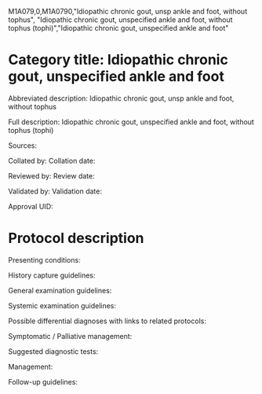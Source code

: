 M1A079,0,M1A0790,"Idiopathic chronic gout, unsp ankle and foot, without tophus", "Idiopathic chronic gout, unspecified ankle and foot, without tophus (tophi)","Idiopathic chronic gout, unspecified ankle and foot"
# Category title: Idiopathic chronic gout, unspecified ankle and foot

Abbreviated description: Idiopathic chronic gout, unsp ankle and foot, without tophus

Full description: Idiopathic chronic gout, unspecified ankle and foot, without tophus (tophi)

Sources:

Collated by:
Collation date:

Reviewed by:
Review date:

Validated by:
Validation date:

Approval UID:

# Protocol description

Presenting conditions:

History capture guidelines:

General examination guidelines:

Systemic examination guidelines:

Possible differential diagnoses with links to related protocols:

Symptomatic / Palliative management:

Suggested diagnostic tests:

Management:

Follow-up guidelines:

